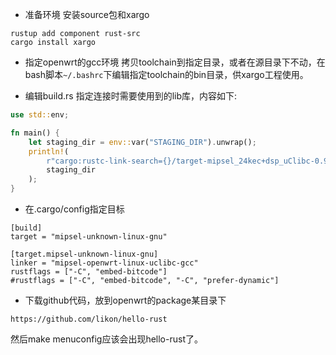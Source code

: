 * 准备环境
安装source包和xargo
```shell
rustup add component rust-src
cargo install xargo
```
* 指定openwrt的gcc环境
拷贝toolchain到指定目录，或者在源目录下不动，在bash脚本`~/.bashrc`下编辑指定toolchain的bin目录，供xargo工程使用。

* 编辑build.rs
指定连接时需要使用到的lib库，内容如下:
```rust
use std::env;

fn main() {
    let staging_dir = env::var("STAGING_DIR").unwrap();
    println!(
        r"cargo:rustc-link-search={}/target-mipsel_24kec+dsp_uClibc-0.9.33.2/usr/lib",
        staging_dir
    );
}
```

* 在.cargo/config指定目标
```shell
[build]
target = "mipsel-unknown-linux-gnu"

[target.mipsel-unknown-linux-gnu]
linker = "mipsel-openwrt-linux-uclibc-gcc"
rustflags = ["-C", "embed-bitcode"]
#rustflags = ["-C", "embed-bitcode", "-C", "prefer-dynamic"]
```
* 下载github代码，放到openwrt的package某目录下
```
https://github.com/likon/hello-rust
```
然后make menuconfig应该会出现hello-rust了。